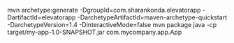 mvn archetype:generate -DgroupId=com.sharankonda.elevatorapp -DartifactId=elevatorapp -DarchetypeArtifactId=maven-archetype-quickstart -DarchetypeVersion=1.4 -DinteractiveMode=false
mvn package
java -cp target/my-app-1.0-SNAPSHOT.jar com.mycompany.app.App